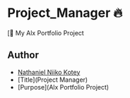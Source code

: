 # Project_Manager 🔥

[👋 My Alx Portfolio Project

## Author

- [Nathaniel Niiko Kotey](https://github.com/emmakotey)
- [Title](Project Manager)
- [Purpose](Alx Portfolio Project)
